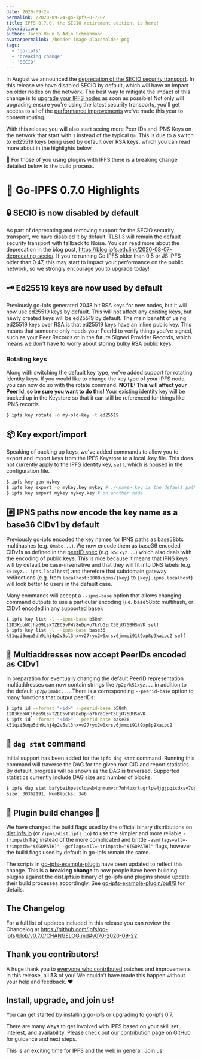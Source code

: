 ```yaml
---
date: 2020-09-24
permalink: /2020-09-24-go-ipfs-0-7-0/
title: IPFS 0.7.0, the SECIO retirement edition, is here!
description:
author: Jacob Heun & Adin Schmahmann
avatarpermalink: /header-image-placeholder.png
tags:
  - 'go-ipfs'
  - 'breaking change'
  - 'SECIO'
---
```


In August we announced the [deprecation of the SECIO security transport](https://blog.ipfs.eth.link/2020-08-07-deprecating-secio/). In this release we have disabled SECIO by default, which will have an impact on older nodes on the network. The best way to mitigate the impact of this change is to [upgrade your IPFS nodes](https://docs.ipfs.io/recent-releases/go-ipfs-0-7/update-procedure) as soon as possible! Not only will upgrading ensure you're using the latest security transports, you'll get access to all of the [performance improvements](https://blog.ipfs.eth.link/2020-07-20-dht-deep-dive/) we've made this year to content routing.

With this release you will also start seeing more Peer IDs and IPNS Keys on the network that start with `1` instead of the typical `Qm`. This is due to a switch to ed25519 keys being used by default over RSA keys, which you can read more about in the highlights below.

🚨 For those of you using plugins with IPFS there is a breaking change detailed below to the build process.

# 🔦 Go-IPFS 0.7.0 Highlights

## 🔒 SECIO is now disabled by default

As part of deprecating and removing support for the SECIO security transport, we have disabled it by default. TLS1.3 will remain the default security transport with fallback to Noise. You can read more about the deprecation in the blog post, https://blog.ipfs.eth.link/2020-08-07-deprecating-secio/. If you're running Go IPFS older than 0.5 or JS IPFS older than 0.47, this may start to impact your performance on the public network, so we strongly encourage you to upgrade today!

## 🗝️ Ed25519 keys are now used by default

Previously go-ipfs generated 2048 bit RSA keys for new nodes, but it will now use ed25519 keys by default. This will not affect any existing keys, but newly created keys will be ed25519 by default. The main benefit of using ed25519 keys over RSA is that ed25519 keys have an inline public key. This means that someone only needs your PeerId to verify things you've signed, such as your Peer Records or in the future Signed Provider Records, which means we don't have to worry about storing bulky RSA public keys.

### Rotating keys

Along with switching the default key type, we've added support for rotating Identity keys. If you would like to change the key type of your IPFS node, you can now do so with the rotate command. **NOTE: This will affect your Peer Id, so be sure you want to do this!** Your existing identity key will be backed up in the Keystore so that it can still be referenced for things like IPNS records.

```bash
$ ipfs key rotate -o my-old-key -t ed25519
```

## 📦 Key export/import

Speaking of backing up keys, we've added commands to allow you to export and import keys from the IPFS Keystore to a local .key file. This does not currently apply to the IPFS identity key, `self`, which is housed in the configuration file.

```bash
$ ipfs key gen mykey
$ ipfs key export -o mykey.key mykey # ./<name>.key is the default path
$ ipfs key import mykey mykey.key # on another node
```

## #️⃣ IPNS paths now encode the key name as a base36 CIDv1 by default

Previously go-ipfs encoded the key names for IPNS paths as base58btc multihashes (e.g. `Qmabc...`). We now encode them as base36 encoded CIDv1s as defined in the [peerID spec](https://github.com/libp2p/specs/blob/master/peer-ids/peer-ids.md#string-representation) (e.g. `k51xyz...`) which also deals with the encoding of public keys. This is nice because it means that IPNS keys will by default be case-insensitive and that they will fit into DNS labels (e.g. `k51xyz...ipns.localhost`) and therefore that subdomain gateway redirections (e.g. from `localhost:8080/ipns/{key}` to `{key}.ipns.localhost`) will look better to users in the default case.

Many commands will accept a `--ipns-base` option that allows changing command outputs to use a particular encoding (i.e. base58btc multihash, or CIDv1 encoded in any supported base):

```bash
$ ipfs key list -l --ipns-base b58mh
12D3KooWCjhz69LskTZEC5vFWs8eDpHo7kYbGzrC5EjU75BHSmVK self
$ ipfs key list -l --ipns-base base36
k51qzi5uqu5dh9ihj4p2v5sl3hxvv27ryx2w0xrsv6jmmqi91t9xp8p9kaipc2 self
```

## 📮 Multiaddresses now accept PeerIDs encoded as CIDv1

In preparation for eventually changing the default PeerID representation multiaddresses can now contain strings like `/p2p/k51xyz...` in addition to the default `/p2p/Qmabc...`. There is a corresponding `--peerid-base` option to many functions that output peerIDs:

```bash
$ ipfs id --format "<id>" --peerid-base b58mh
12D3KooWCjhz69LskTZEC5vFWs8eDpHo7kYbGzrC5EjU75BHSmVK
$ ipfs id --format "<id>" --peerid-base base36
k51qzi5uqu5dh9ihj4p2v5sl3hxvv27ryx2w0xrsv6jmmqi91t9xp8p9kaipc2
```

## 🧮 `dag stat` command

Initial support has been added for the `ipfs dag stat` command. Running this command will traverse the DAG for the given root CID and report statistics. By default, progress will be shown as the DAG is traversed. Supported statistics currently include DAG size and number of blocks.

```bash
$ ipfs dag stat bafybeihpetclqvwb4qnmumvcn7nh4pxrtugrlpw4jgjpqicdxsv7opdm6e # the IPFS webui
Size: 30362191, NumBlocks: 346
```

## 🚨 Plugin build changes 🚨

We have changed the build flags used by the official binary distributions on [dist.ipfs.io](https://dist.ipfs.io) (or `/ipns/dist.ipfs.io`) to use the simpler and more reliable `-trimpath` flag instead of the more complicated and brittle `-asmflags=all=-trimpath="$(GOPATH)" -gcflags=all=-trimpath="$(GOPATH)"` flags, however the build flags used by default in go-ipfs remain the same.

The scripts in [go-ipfs-example-plugin](https://github.com/ipfs/go-ipfs-example-plugin) have been updated to reflect this change. This is a **breaking change** to how people have been building plugins against the dist.ipfs.io binary of go-ipfs and plugins should update their build processes accordingly. See [go-ipfs-example-plugin/pull/9](https://github.com/ipfs/go-ipfs-example-plugin/pull/9) for details.

## The Changelog

For a full list of updates included in this release you can review the Changelog at https://github.com/ipfs/go-ipfs/blob/v0.7.0/CHANGELOG.md#v070-2020-09-22.

## Thank you contributors!

A huge thank you to [everyone who contributed](https://github.com/ipfs/go-ipfs/blob/v0.7.0/CHANGELOG.md#contributors) patches and improvements in this release, all **53** of you! We couldn’t have made this happen without your help and feedback. ❤

## Install, upgrade, and join us!

You can get started by [installing go-ipfs](https://dist.ipfs.io/#go-ipfs) or [upgrading to go-ipfs 0.7](https://docs.ipfs.io/recent-releases/go-ipfs-0-7/update-procedure).

There are many ways to get involved with IPFS based on your skill set, interest, and availability. Please check out [our contribution page](https://github.com/ipfs/community/blob/master/CONTRIBUTING.md) on GitHub for guidance and next steps.

This is an exciting time for IPFS and the web in general. Join us!
